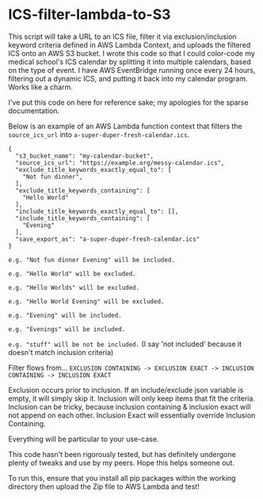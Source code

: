 # ICS-filter-lambda-to-S3

This script will take a URL to an ICS file, filter it via exclusion/inclusion keyword criteria defined in AWS Lambda Context, and uploads the filtered ICS onto an AWS S3 bucket. I wrote this code so that I could color-code my medical school's ICS calendar by splitting it into multiple calendars, based on the type of event. I have AWS EventBridge running once every 24 hours, filtering out a dynamic ICS, and putting it back into my calendar program. Works like a charm.

I've put this code on here for reference sake; my apologies for the sparse documentation.

Below is an example of an AWS Lambda function context that filters the `source_ics_url` into `a-super-duper-fresh-calendar.ics`.

```
{
  "s3_bucket_name": "my-calendar-bucket",
  "source_ics_url": "https://example.org/messy-calendar.ics",
  "exclude_title_keywords_exactly_equal_to": [
    "Not fun dinner",
  ],
  "exclude_title_keywords_containing": [
    "Hello World"
  ],
  "include_title_keywords_exactly_equal_to": [],
  "include_title_keywords_containing": [
    "Evening"
  ],
  "save_export_as": "a-super-duper-fresh-calendar.ics"
}
```
```e.g. "Not fun dinner Evening" will be included.```

```e.g. "Hello World" will be excluded.```

```e.g. "Hello Worlds" will be excluded.```

```e.g. "Hello World Evening" will be excluded.```

```e.g. "Evening" will be included.```

```e.g. "Evenings" will be included.```

```e.g. "stuff" will be not be included.``` (I say 'not included' because it doesn't match inclusion criteria)

Filter flows from...
`EXCLUSION CONTAINING -> EXCLUSION EXACT -> INCLUSION CONTAINING -> INCLUSION EXACT`

Exclusion occurs prior to inclusion. If an include/exclude json variable is empty, it will simply skip it. Inclusion will only keep items that fit the criteria. Inclusion can be tricky, because inclusion containing & inclusion exact will not append on each other. Inclusion Exact will essentially override Inclusion Containing.

Everything will be particular to your use-case.

This code hasn't been rigorously tested, but has definitely undergone plenty of tweaks and use by my peers. Hope this helps someone out.

To run this, ensure that you install all pip packages within the working directory then upload the Zip file to AWS Lambda and test!
